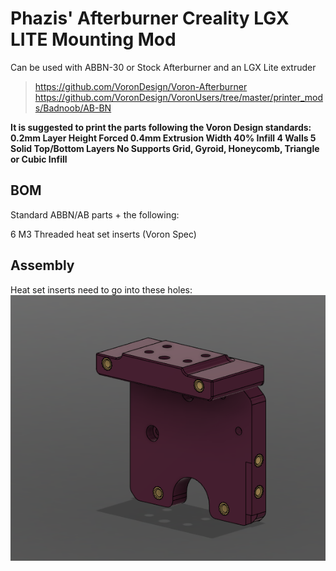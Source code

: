 # Phazis' Afterburner Creality LGX LITE Mounting Mod

Can be used with ABBN-30 or Stock Afterburner and an LGX Lite extruder

> https://github.com/VoronDesign/Voron-Afterburner
> https://github.com/VoronDesign/VoronUsers/tree/master/printer_mods/Badnoob/AB-BN

**It is suggested to print the parts following the Voron Design standards:
    0.2mm Layer Height
    Forced 0.4mm Extrusion Width
    40% Infill
    4 Walls
    5 Solid Top/Bottom Layers
    No Supports
    Grid, Gyroid, Honeycomb, Triangle or Cubic Infill**

## BOM

Standard ABBN/AB parts + the following:


6 M3 Threaded heat set inserts (Voron Spec)

## Assembly

Heat set inserts need to go into these holes:
![heat-set insert locations](https://github.com/neeamradia/VoronUsers/blob/master/printer_mods/Phazis/Afterburner_Creality/Images/HeatSet_Locations.png?raw=true)
